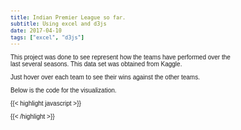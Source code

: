 ```yaml
---
title: Indian Premier League so far.
subtitle: Using excel and d3js
date: 2017-04-10
tags: ["excel", "d3js"]
---
```


This project was done to see represent how the teams have performed over the last several seasons.
This data set was obtained from Kaggle.

<!--more-->

Just hover over each team to see their wins against the other teams.



Below is the code for the visualization.

{{< highlight javascript >}}

<!DOCTYPE html>
<meta charset="utf-8">
<style>
body {
  font: 10px sans-serif;
}

svg text{
  fill:grey;
  font-size:11px;
}
svg .values text{
  pointer-events:none;
  stroke-width: 0.5px;
}
.groups:hover{
  cursor:pointer;
  font-weight:bold;
}
</style>
<body>
<script src="https://d3js.org/d3.v4.min.js"></script>
<script src="http://vizjs.org/viz.v1.1.0.min.js"></script>
<script>

var data = [['Chennai Super Kings','Deccan Chargers',6],
['Chennai Super Kings','Delhi Daredevils',11],
['Chennai Super Kings','Kings XI Punjab',10],
['Chennai Super Kings','Kochi Tuskers Kerala',1],
['Chennai Super Kings','Kolkata Knight Riders',10],
['Chennai Super Kings','Mumbai Indians',10],
['Chennai Super Kings','Pune Warriors',4],
['Chennai Super Kings','Rajasthan Royals',11],
['Chennai Super Kings','Royal Challengers Bangalore',12],
['Chennai Super Kings','Sunrisers Hyderabad',4],
['Deccan Chargers','Chennai Super Kings',4],
['Deccan Chargers','Delhi Daredevils',4],
['Deccan Chargers','Kings XI Punjab',3],
['Deccan Chargers','Kochi Tuskers Kerala',1],
['Deccan Chargers','Kolkata Knight Riders',2],
['Deccan Chargers','Mumbai Indians',4],
['Deccan Chargers','Pune Warriors',3],
['Deccan Chargers','Rajasthan Royals',2],
['Deccan Chargers','Royal Challengers Bangalore',6],
['Delhi Daredevils','Chennai Super Kings',5],
['Delhi Daredevils','Deccan Chargers',7],
['Delhi Daredevils','Gujarat Lions',1],
['Delhi Daredevils','Kings XI Punjab',8],
['Delhi Daredevils','Kochi Tuskers Kerala',1],
['Delhi Daredevils','Kolkata Knight Riders',7],
['Delhi Daredevils','Mumbai Indians',9],
['Delhi Daredevils','Pune Warriors',3],
['Delhi Daredevils','Rajasthan Royals',6],
['Delhi Daredevils','Royal Challengers Bangalore',6],
['Delhi Daredevils','Sunrisers Hyderabad',3],
['Gujarat Lions','Delhi Daredevils',1],
['Gujarat Lions','Kings XI Punjab',1],
['Gujarat Lions','Kolkata Knight Riders',2],
['Gujarat Lions','Mumbai Indians',2],
['Gujarat Lions','Rising Pune Supergiants',2],
['Gujarat Lions','Royal Challengers Bangalore',1],
['Kings XI Punjab','Chennai Super Kings',7],
['Kings XI Punjab','Deccan Chargers',7],
['Kings XI Punjab','Delhi Daredevils',10],
['Kings XI Punjab','Gujarat Lions',1],
['Kings XI Punjab','Kochi Tuskers Kerala',1],
['Kings XI Punjab','Kolkata Knight Riders',6],
['Kings XI Punjab','Mumbai Indians',9],
['Kings XI Punjab','Pune Warriors',3],
['Kings XI Punjab','Rajasthan Royals',6],
['Kings XI Punjab','Rising Pune Supergiants',1],
['Kings XI Punjab','Royal Challengers Bangalore',10],
['Kings XI Punjab','Sunrisers Hyderabad',2],
['Kochi Tuskers Kerala','Chennai Super Kings',1],
['Kochi Tuskers Kerala','Delhi Daredevils',1],
['Kochi Tuskers Kerala','Kolkata Knight Riders',2],
['Kochi Tuskers Kerala','Mumbai Indians',1],
['Kochi Tuskers Kerala','Rajasthan Royals',1],
['Kolkata Knight Riders','Chennai Super Kings',6],
['Kolkata Knight Riders','Deccan Chargers',7],
['Kolkata Knight Riders','Delhi Daredevils',10],
['Kolkata Knight Riders','Kings XI Punjab',13],
['Kolkata Knight Riders','Mumbai Indians',5],
['Kolkata Knight Riders','Pune Warriors',4],
['Kolkata Knight Riders','Rajasthan Royals',6],
['Kolkata Knight Riders','Rising Pune Supergiants',2],
['Kolkata Knight Riders','Royal Challengers Bangalore',9],
['Kolkata Knight Riders','Sunrisers Hyderabad',6],
['Mumbai Indians','Chennai Super Kings',12],
['Mumbai Indians','Deccan Chargers',6],
['Mumbai Indians','Delhi Daredevils',9],
['Mumbai Indians','Kings XI Punjab',9],
['Mumbai Indians','Kolkata Knight Riders',13],
['Mumbai Indians','Pune Warriors',5],
['Mumbai Indians','Rajasthan Royals',10],
['Mumbai Indians','Rising Pune Supergiants',1],
['Mumbai Indians','Royal Challengers Bangalore',11],
['Mumbai Indians','Sunrisers Hyderabad',4],
['Pune Warriors','Chennai Super Kings',2],
['Pune Warriors','Deccan Chargers',1],
['Pune Warriors','Delhi Daredevils',2],
['Pune Warriors','Kings XI Punjab',3],
['Pune Warriors','Kochi Tuskers Kerala',1],
['Pune Warriors','Kolkata Knight Riders',1],
['Pune Warriors','Mumbai Indians',1],
['Pune Warriors','Rajasthan Royals',1],
['Rajasthan Royals','Chennai Super Kings',6],
['Rajasthan Royals','Deccan Chargers',7],
['Rajasthan Royals','Delhi Daredevils',10],
['Rajasthan Royals','Kings XI Punjab',9],
['Rajasthan Royals','Kochi Tuskers Kerala',1],
['Rajasthan Royals','Kolkata Knight Riders',9],
['Rajasthan Royals','Mumbai Indians',6],
['Rajasthan Royals','Pune Warriors',4],
['Rajasthan Royals','Royal Challengers Bangalore',7],
['Rajasthan Royals','Sunrisers Hyderabad',4],
['Rising Pune Supergiants','Delhi Daredevils',2],
['Rising Pune Supergiants','Kings XI Punjab',1],
['Rising Pune Supergiants','Mumbai Indians',1],
['Rising Pune Supergiants','Sunrisers Hyderabad',1],
['Royal Challengers Bangalore','Chennai Super Kings',7],
['Royal Challengers Bangalore','Deccan Chargers',5],
['Royal Challengers Bangalore','Delhi Daredevils',10],
['Royal Challengers Bangalore','Gujarat Lions',2],
['Royal Challengers Bangalore','Kings XI Punjab',8],
['Royal Challengers Bangalore','Kochi Tuskers Kerala',2],
['Royal Challengers Bangalore','Kolkata Knight Riders',9],
['Royal Challengers Bangalore','Mumbai Indians',8],
['Royal Challengers Bangalore','Pune Warriors',5],
['Royal Challengers Bangalore','Rajasthan Royals',8],
['Royal Challengers Bangalore','Rising Pune Supergiants',2],
['Royal Challengers Bangalore','Sunrisers Hyderabad',4],
['Sunrisers Hyderabad','Chennai Super Kings',2],
['Sunrisers Hyderabad','Delhi Daredevils',5],
['Sunrisers Hyderabad','Gujarat Lions',3],
['Sunrisers Hyderabad','Kings XI Punjab',6],
['Sunrisers Hyderabad','Kolkata Knight Riders',3],
['Sunrisers Hyderabad','Mumbai Indians',4],
['Sunrisers Hyderabad','Pune Warriors',2],
['Sunrisers Hyderabad','Rajasthan Royals',3],
['Sunrisers Hyderabad','Rising Pune Supergiants',1],
['Sunrisers Hyderabad','Royal Challengers Bangalore',5]]


;

var colors = {
"Chennai Super Kings":              "#F6F93B"
,"Deccan Chargers":                 "#E97D23"
,"Delhi Daredevils":                "#DF320B"
,"Gujarat Lions":                   "#FAA555"
,"Kings XI Punjab":                 "#F37D8A"
,"Kochi Tuskers Kerala":            "#9144E7"
,"Kolkata Knight Riders":           "#AF54D9"
,"Mumbai Indians":                  "#134DCC"
,"Pune Warriors":                   "#84A9FB"
,"Rajasthan Royals":                "#0350FB"
,"Rising Pune Supergiants":         "#F380EE"
,"Royal Challengers Bangalore":     "#FC0D05"
,"Sunrisers Hyderabad":             "#F27303"
};

var sortOrder =[
"Chennai Super Kings"        
,"Deccan Chargers"           
,"Delhi Daredevils"           
,"Gujarat Lions"            
,"Kings XI Punjab"            
,"Kochi Tuskers Kerala"       
,"Kolkata Knight Riders"      
,"Mumbai Indians"             
,"Pune Warriors"             
,"Rajasthan Royals"          
,"Rising Pune Supergiants"   
,"Royal Challengers Bangalore"
,"Sunrisers Hyderabad"
];

function sort(a,b){ return d3.ascending(sortOrder.indexOf(a),sortOrder.indexOf(b)); }

var ch = viz.ch().data(data)
      .padding(.01)
      .sort(sort)
	  .innerRadius(430)
	  .outerRadius(450)
	  .duration(1000)
	  .chordOpacity(0.3)
	  .labelPadding(.03)
      .fill(function(d){ return colors[d];});

var width=1200, height=1100;

var svg = d3.select("body").append("svg").attr("height",height).attr("width",width);

svg.append("g").attr("transform", "translate(600,550)").call(ch);

// adjust height of frame in bl.ocks.org
d3.select(self.frameElement).style("height", height+"px").style("width", width+"px");     
</script>

{{< /highlight >}}